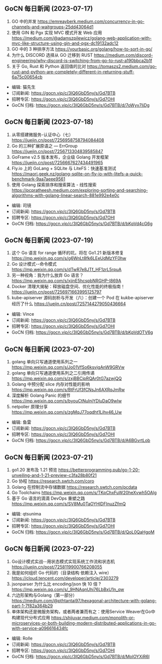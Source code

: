 ## GoCN 每日新闻 (2023-07-17)

1. GO 中的并发 https://emreayberk.medium.com/concurrency-in-go-channels-and-waitgroups-25dd43064d1
2. 使用 GIN 和 Pgx 实现 MVC 模式开发 Web 应用 https://medium.com/@adamszpilewicz/golang-web-application-with-mvc-like-structure-using-gin-and-pgx-dc19132adc12
3. GO 中的 3 种排序方法 https://yourbasic.org/golang/how-to-sort-in-go/
4. 为什么 DISCORD 选择从 GO 迁移到 RUST https://medium.com/discord-engineering/why-discord-is-switching-from-go-to-rust-a190bbca2b1f
5. 关于 Go, Rust 和 Python 返回值的比对 https://tomaszs2.medium.com/go-rust-and-python-are-completely-different-in-returning-stuff-6a75c00654cb

- 编辑: 猫先生
- 订阅新闻: https://gocn.vip/c/3lQ6GbD5ny/s/Gd7BTB
- 招聘专区: https://gocn.vip/c/3lQ6GbD5ny/s/Gd7OHl
- GoCN 归档: https://gocn.vip/c/3lQ6GbD5ny/s/Gd7BTB/d/7oWyv7IjDg

## GoCN 每日新闻 (2023-07-18)

1. 从零搭建微服务-认证中心（七） https://juejin.cn/post/7256958758794084408
2. Go 的三种扩展原语之 — ErrGroup https://juejin.cn/post/7256713304839585847
3. GoFrame v2.5 版本发布，企业级 Golang 开发框架 https://juejin.cn/post/7256667627434491965
4. Fly.io 上的 GoLang + SQLite 与 LiteFS：快速基准测试 https://maori.geek.nz/golang-sqlite-on-fly-io-with-litefs-a-quick-benchmark-9aa7aeee9561
5. 使用 Golang 探索排序和搜索算法 - 线性搜索 https://pcpratheesh.medium.com/exploring-sorting-and-searching-algorithms-with-golang-linear-search-881e992e4e0c

- 编辑: 司镜
- 订阅新闻: https://gocn.vip/c/3lQ6GbD5ny/s/Gd7BTB
- 招聘专区: https://gocn.vip/c/3lQ6GbD5ny/s/Gd7OHl
- GoCN 归档: https://gocn.vip/c/3lQ6GbD5ny/s/Gd7BTB/d/bKpVd4cG6g

## GoCN 每日新闻 (2023-07-19)

1. 这个 Go 语言 for range 循环的坑，将在 Go1.21 新版本修复 https://mp.weixin.qq.com/s/g6WnLt8fk6LEeUdMzYF0hw
2. Go 设计模式--命令模式 https://mp.weixin.qq.com/s/dTwR7e8JTf_HF1zrL5rpuA
3. 另一种视角：我为什么放弃 Go 语言？ https://mp.weixin.qq.com/s/xjjnE5hcspbNRGHP-I869A
4. Docker 清理大揭秘：释放磁盘空间、优化性能的终极指南！ https://juejin.cn/post/7256971663995125797
5. kube-apiserver 源码剖析与开发（六）：创建一个 Pod 在 kukbe-apiserver 经历了什么 https://juejin.cn/post/7257144279050436664

- 编辑: Vince
- 订阅新闻: https://gocn.vip/c/3lQ6GbD5ny/s/Gd7BTB
- 招聘专区: https://gocn.vip/c/3lQ6GbD5ny/s/Gd7OHl
- GoCN 归档: https://gocn.vip/c/3lQ6GbD5ny/s/Gd7BTB/d/bKpVdOTV6g

## GoCN 每日新闻 (2023-07-20)

1. golang 单向只写通道使用系列之一 https://mp.weixin.qq.com/s/Jo01VfSo6ksvjgAnW9GRVw
2. golang 单向只写通道使用系列之二引用传递 https://mp.weixin.qq.com/s/zxjBBCipRQAr0tG7azwjQQ
3. Golang 中预分配 slice 内存对性能的影响 https://mp.weixin.qq.com/s/BtFrUf3fCNsJn6AXRqJmRw
4. 深度解析 Golang Panic 的细节 https://mp.weixin.qq.com/s/byouCtNulnjYDluDaO9wIw
5. netpoller 原理分享 https://mp.weixin.qq.com/s/zgMqJ77oqdht1Lihv46_Uw

- 编辑: 鱼雷
- 订阅新闻: https://gocn.vip/c/3lQ6GbD5ny/s/Gd7BTB
- 招聘专区: https://gocn.vip/c/3lQ6GbD5ny/s/Gd7OHl
- GoCN 归档: https://gocn.vip/c/3lQ6GbD5ny/s/Gd7BTB/d/A6BGvrtLob

## GoCN 每日新闻 (2023-07-21)

1. go1.20 发布及 1.21 预览 https://betterprogramming.pub/go-1-20-unveiling-and-1-21-preview-c3fa28b80f21
2. Go 协程 https://research.swtch.com/coro
3. Golang 在控制流中存储数据 https://research.swtch.com/pcdata
4. Go Toolchains https://mp.weixin.qq.com/s/TKpChxFuW20heXvwh5OAlg
5. 基于 Go 语言的滴滴 DevOps 重塑之路 https://mp.weixin.qq.com/s/SV8Mu0TaOYHlDFInuzZfmQ

- 编辑: qtsunima
- 订阅新闻: https://gocn.vip/c/3lQ6GbD5ny/s/Gd7BTB
- 招聘专区: https://gocn.vip/c/3lQ6GbD5ny/s/Gd7OHl
- GoCN 归档: https://gocn.vip/c/3lQ6GbD5ny/s/Gd7BTB/d/QoL0QaHgoM


## GoCN 每日新闻 (2023-07-22)

1. Go设计模式实战--用状态模式实现系统工作流和状态机 https://juejin.cn/post/7258119900766208055
2. 我是如何组织 Go 代码的（目录结构 依赖注入 wire） https://cloud.tencent.com/developer/article/2303279
3. jsonparser 为什么比 encoding/json 快 10 倍 ? https://mp.weixin.qq.com/s/_9HNAqnUhi76LbBxU1n_qw
4. 六边形架构与Golang（第一部分） https://medium.com/@pthtantai97/hexagonal-architecture-with-golang-part-1-7f82a364b29
5. 单体架构还是微服务架构，或者两者兼而有之：使用Service Weaver在Go中构建现代分布式应用 https://shijuvar.medium.com/monolith-or-microservices-or-both-building-modern-distributed-applications-in-go-with-service-a096616434fc

- 编辑: Rolle
- 订阅新闻: https://gocn.vip/c/3lQ6GbD5ny/s/Gd7BTB
- 招聘专区: https://gocn.vip/c/3lQ6GbD5ny/s/Gd7OHl
- GoCN 归档: https://gocn.vip/c/3lQ6GbD5ny/s/Gd7BTB/d/MolOYXiR6l
